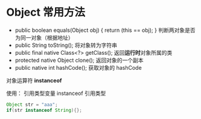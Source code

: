 # Object 常用方法

- public boolean equals(Object obj) { return (this == obj); }        判断两对象是否为同一对象（根据地址）
- public String toString();                                                                   将对象转为字符串
- public final native Class<?> getClass();                                         返回**运行时**对象所属的类
- protected native Object clone();                                                    返回对象的一个副本
- public native int hashCode();                                                          获取对象的 hashCode



对象运算符 **instanceof**

使用： 引用类型变量 instanceof 引用类型

```java
Object str = "aaa";
if(str instanceof String){};
```

